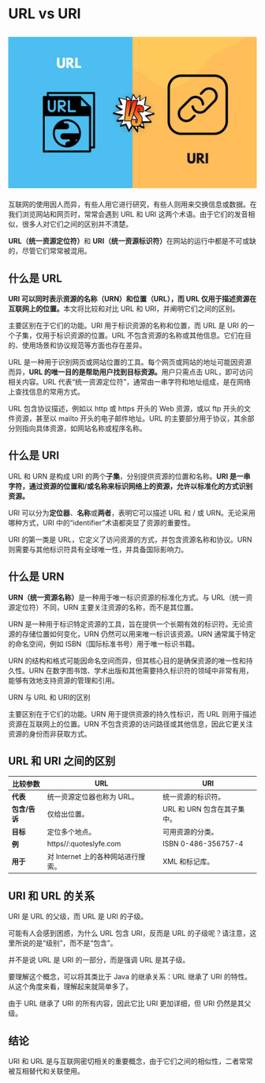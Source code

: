 # URL vs URI

## ![1727678251778-b9d71c5e-974c-4468-aa40-6fd522bba1a6.jpeg](./img/3LH0sQvhFS_SbEOk/1727678251778-b9d71c5e-974c-4468-aa40-6fd522bba1a6-644212.jpeg)

<font style="color:rgb(34, 34, 34);">互联网的使用因人而异，有些人用它进行研究，有些人则用来交换信息或数据。在我们浏览网站和网页时，常常会遇到 URL 和 URI 这两个术语。由于它们的发音相似，很多人对它们之间的区别并不清楚。</font>

**<font style="color:rgb(34, 34, 34);">URL（统一资源定位符）</font>**<font style="color:rgb(34, 34, 34);">和 </font>**<font style="color:rgb(34, 34, 34);">URI（统一资源标识符）</font>**<font style="color:rgb(34, 34, 34);">在网站的运行中都是不可或缺的，尽管它们常常被混用。</font>

## <font style="color:rgb(34, 34, 34);">什么是 URL</font>

**<font style="color:rgb(34, 34, 34);">URI 可以同时表示资源的名称（URN）和位置（URL），而 URL 仅用于描述资源在互联网上的位置。</font>**<font style="color:rgb(34, 34, 34);">本文将比较和对比 URL 和 URI，并阐明它们之间的区别。</font>

<font style="color:rgb(34, 34, 34);">主要区别在于它们的功能。URI 用于标识资源的名称和位置，而 URL 是 URI 的一个子集，仅用于标识资源的位置。URL 不包含资源的名称或其他信息。它们在目的、使用场景和协议规范等方面也存在差异。</font>

<font style="color:rgb(34, 34, 34);">URL 是一种用于识别网页或网站位置的工具。每个网页或网站的地址可能因资源而异，</font>**<font style="color:rgb(34, 34, 34);">URL 的唯一目的是帮助用户找到目标资源。</font>**<font style="color:rgb(34, 34, 34);">用户只需点击 URL，即可访问相关内容。URL 代表“统一资源定位符”，通常由一串字符和地址组成，是在网络上查找信息的常用方式。</font>

<font style="color:rgb(34, 34, 34);">URL 包含协议描述，例如以 http 或 https 开头的 Web 资源，或以 ftp 开头的文件资源，甚至以 mailto 开头的电子邮件地址。URL 的主要部分用于协议，其余部分则指向具体资源，如网站名称或程序名称。</font>

## <font style="color:rgb(34, 34, 34);">什么是 URI</font>

<font style="color:rgb(34, 34, 34);">URL 和 URN 是构成 URI 的两个</font>**<font style="color:rgb(34, 34, 34);">子集</font>**<font style="color:rgb(34, 34, 34);">，分别提供资源的位置和名称。</font>**<font style="color:rgb(34, 34, 34);">URI 是一串字符，通过资源的位置和/或名称来标识网络上的资源，允许以标准化的方式识别资源。</font>**

<font style="color:rgb(34, 34, 34);">URI 可以分为</font>**<font style="color:rgb(34, 34, 34);">定位器</font>**<font style="color:rgb(34, 34, 34);">、</font>**<font style="color:rgb(34, 34, 34);">名称</font>**<font style="color:rgb(34, 34, 34);">或</font>**<font style="color:rgb(34, 34, 34);">两者</font>**<font style="color:rgb(34, 34, 34);">，表明它可以描述 URL 和 / 或 URN。无论采用哪种方式，URI 中的“identifier”术语都突显了资源的重要性。</font>

<font style="color:rgb(34, 34, 34);">URI 的第一类是 URL，它定义了访问资源的方式，并包含资源名称和协议。URN 则需要与其他标识符具有全球唯一性，并具备国际影响力。</font>

## <font style="color:rgb(34, 34, 34);">什么是 URN</font>

**<font style="color:rgb(34, 34, 34);">URN（统一资源名称）</font>**<font style="color:rgb(34, 34, 34);">是一种用于唯一标识资源的标准化方式。与 URL（统一资源定位符）不同，URN 主要关注资源的名称，而不是其位置。</font>

<font style="color:rgb(34, 34, 34);">URN 是一种用于标识特定资源的工具，旨在提供一个长期有效的标识符。无论资源的存储位置如何变化，URN 仍然可以用来唯一标识该资源。URN 通常属于特定的命名空间，例如 ISBN（国际标准书号）用于唯一标识书籍。</font>

<font style="color:rgb(34, 34, 34);">URN 的结构和格式可能因命名空间而异，但其核心目的是确保资源的唯一性和持久性。URN 在数字图书馆、学术出版和其他需要持久标识符的领域中非常有用，能够有效地支持资源的管理和引用。</font>

<font style="color:rgb(34, 34, 34);">URN 与 URL 和 URI的区别</font>

<font style="color:rgb(34, 34, 34);">主要区别在于它们的功能。URN 用于提供资源的持久性标识，而 URL 则用于描述资源在互联网上的位置。URN 不包含资源的访问路径或其他信息，因此它更关注资源的身份而非获取方式。</font>

## **URL 和 URI 之间的区别**

| **比较参数** | **URL** | **URI** |
| --- | --- | --- |
| **代表** | 统一资源定位器也称为 URL。 | 统一资源的标识符。 |
| **包含/告诉** | 仅给出位置。 | URL 和 URN 包含在其子集中。 |
| **目标** | 定位多个地点。 | 可用资源的分类。 |
| **例** | https//:quoteslyfe.com  | ISBN 0-486-356757-4   |
| **用于** | 对 Internet 上的各种网站进行搜索。 | XML 和标记库。 |

## URI 和 URL 的关系

<font style="color:rgb(34, 34, 34);">URI 是 URL 的父级，而 URL 是 URI 的子级。</font>

<font style="color:rgb(34, 34, 34);">可能有人会感到困惑，为什么 URL 包含 URI，反而是 URL 的子级呢？请注意，这里所说的是“级别”，而不是“包含”。</font>

<font style="color:rgb(34, 34, 34);">并不是说 URL 是 URI 的一部分，而是强调 URL 是其子级。</font>

<font style="color:rgb(34, 34, 34);">要理解这个概念，可以将其类比于 Java 的继承关系：URL 继承了 URI 的特性。从这个角度来看，理解起来就简单多了。</font>

<font style="color:rgb(34, 34, 34);">由于 URL 继承了 URI 的所有内容，因此它比 URI 更加详细，但 URI 仍然是其父级。</font>

## **结论**

<font style="color:rgb(34, 34, 34);">URI 和 URL 是与互联网密切相关的重要概念，由于它们之间的相似性，二者常常被互相替代和关联使用。</font>
